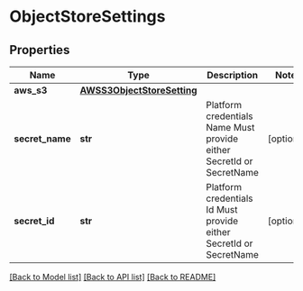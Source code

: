 # ObjectStoreSettings


## Properties
Name | Type | Description | Notes
------------ | ------------- | ------------- | -------------
**aws_s3** | [**AWSS3ObjectStoreSetting**](AWSS3ObjectStoreSetting.md) |  | 
**secret_name** | **str** | Platform credentials Name  Must provide either SecretId or SecretName | [optional] 
**secret_id** | **str** | Platform credentials Id  Must provide either SecretId or SecretName | [optional] 

[[Back to Model list]](../README.md#documentation-for-models) [[Back to API list]](../README.md#documentation-for-api-endpoints) [[Back to README]](../README.md)


